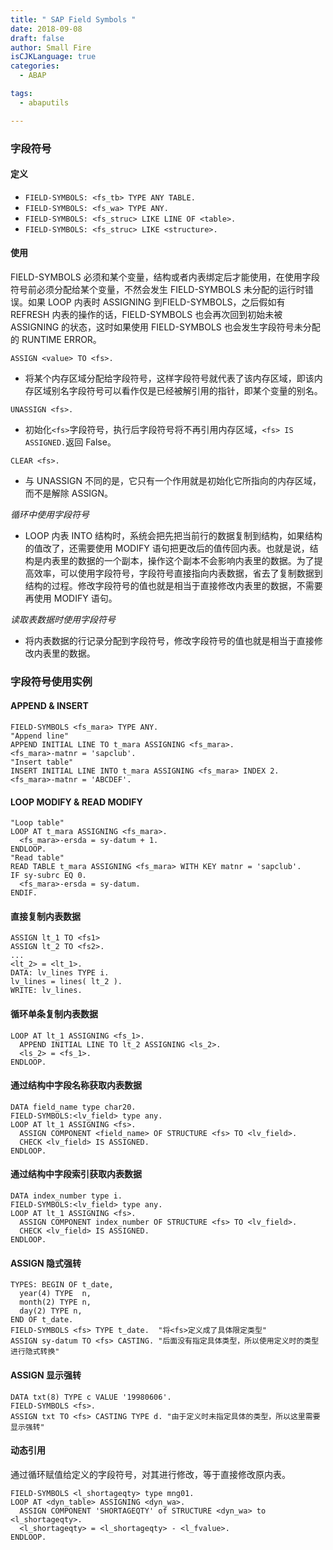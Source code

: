 ```yaml
---
title: " SAP Field Symbols "
date: 2018-09-08
draft: false
author: Small Fire
isCJKLanguage: true
categories: 
  - ABAP

tags: 
  - abaputils

---
```


### 字段符号

#### 定义

- `FIELD-SYMBOLS: <fs_tb> TYPE ANY TABLE.`
- `FIELD-SYMBOLS: <fs_wa> TYPE ANY.`
- `FIELD-SYMBOLS: <fs_struc> LIKE LINE OF <table>.`
- `FIELD-SYMBOLS: <fs_struc> LIKE <structure>.`

#### 使用

FIELD-SYMBOLS 必须和某个变量，结构或者内表绑定后才能使用，在使用字段符号前必须分配给某个变量，不然会发生 FIELD-SYMBOLS 未分配的运行时错误。如果 LOOP 内表时 ASSIGNING 到FIELD-SYMBOLS，之后假如有 REFRESH 内表的操作的话，FIELD-SYMBOLS 也会再次回到初始未被  ASSIGNING 的状态，这时如果使用 FIELD-SYMBOLS 也会发生字段符号未分配的 RUNTIME ERROR。

`ASSIGN <value> TO <fs>.`

- 将某个内存区域分配给字段符号，这样字段符号就代表了该内存区域，即该内存区域别名字段符号可以看作仅是已经被解引用的指针，即某个变量的别名。

`UNASSIGN <fs>.`

- 初始化`<fs>`字段符号，执行后字段符号将不再引用内存区域，`<fs> IS ASSIGNED.`返回 False。

`CLEAR <fs>.`

- 与 UNASSIGN 不同的是，它只有一个作用就是初始化它所指向的内存区域，而不是解除 ASSIGN。

*循环中使用字段符号* 

- LOOP 内表 INTO 结构时，系统会把先把当前行的数据复制到结构，如果结构的值改了，还需要使用 MODIFY 语句把更改后的值传回内表。也就是说，结构是内表里的数据的一个副本，操作这个副本不会影响内表里的数据。为了提高效率，可以使用字段符号，字段符号直接指向内表数据，省去了复制数据到结构的过程。修改字段符号的值也就是相当于直接修改内表里的数据，不需要再使用 MODIFY 语句。


*读取表数据时使用字段符号*

- 将内表数据的行记录分配到字段符号，修改字段符号的值也就是相当于直接修改内表里的数据。

### 字段符号使用实例

#### APPEND & INSERT

```ABAP
FIELD-SYMBOLS <fs_mara> TYPE ANY.
"Append line"
APPEND INITIAL LINE TO t_mara ASSIGNING <fs_mara>.
<fs_mara>-matnr = 'sapclub'.
"Insert table"
INSERT INITIAL LINE INTO t_mara ASSIGNING <fs_mara> INDEX 2.
<fs_mara>-matnr = 'ABCDEF'.
```

#### LOOP MODIFY & READ MODIFY

```ABAP
"Loop table"
LOOP AT t_mara ASSIGNING <fs_mara>.
  <fs_mara>-ersda = sy-datum + 1.
ENDLOOP.
"Read table"
READ TABLE t_mara ASSIGNING <fs_mara> WITH KEY matnr = 'sapclub'.
IF sy-subrc EQ 0.
  <fs_mara>-ersda = sy-datum.
ENDIF.
```

#### 直接复制内表数据

```ABAP
ASSIGN lt_1 TO <fs1>
ASSIGN lt_2 TO <fs2>.
...
<lt_2> = <lt_1>.
DATA: lv_lines TYPE i.
lv_lines = lines( lt_2 ).
WRITE: lv_lines.
```

#### 循环单条复制内表数据

```ABAP
LOOP AT lt_1 ASSIGNING <fs_1>.
  APPEND INITIAL LINE TO lt_2 ASSIGNING <ls_2>.
  <ls_2> = <fs_1>.
ENDLOOP.
```

#### 通过结构中字段名称获取内表数据

```ABAP
DATA field_name type char20.
FIELD-SYMBOLS:<lv_field> type any.
LOOP AT lt_1 ASSIGNING <fs>.
  ASSIGN COMPONENT <field_name> OF STRUCTURE <fs> TO <lv_field>.
  CHECK <lv_field> IS ASSIGNED.
ENDLOOP.
```

#### 通过结构中字段索引获取内表数据

```ABAP
DATA index_number type i.
FIELD-SYMBOLS:<lv_field> type any.
LOOP AT lt_1 ASSIGNING <fs>.
  ASSIGN COMPONENT index_number OF STRUCTURE <fs> TO <lv_field>.
  CHECK <lv_field> IS ASSIGNED.
ENDLOOP.
```

#### ASSIGN 隐式强转

```ABAP
TYPES: BEGIN OF t_date,
  year(4) TYPE  n,
  month(2) TYPE n,
  day(2) TYPE n,
END OF t_date.
FIELD-SYMBOLS <fs> TYPE t_date.  "将<fs>定义成了具体限定类型"
ASSIGN sy-datum TO <fs> CASTING. "后面没有指定具体类型，所以使用定义时的类型进行隐式转换"
```

#### ASSIGN 显示强转

```ABAP
DATA txt(8) TYPE c VALUE '19980606'.
FIELD-SYMBOLS <fs>.
ASSIGN txt TO <fs> CASTING TYPE d. "由于定义时未指定具体的类型，所以这里需要显示强转"
```

#### 动态引用

通过循环赋值给定义的字段符号，对其进行修改，等于直接修改原内表。

```ABAP
FIELD-SYMBOLS <l_shortageqty> type mng01.
LOOP AT <dyn_table> ASSIGNING <dyn_wa>.
  ASSIGN COMPONENT 'SHORTAGEQTY' of STRUCTURE <dyn_wa> to <l_shortageqty>.
  <l_shortageqty> = <l_shortageqty> - <l_fvalue>.
ENDLOOP.
```







